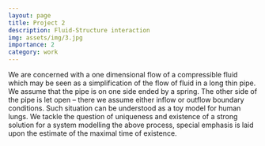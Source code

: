 ```yaml
---
layout: page
title: Project 2
description: Fluid-Structure interaction 
img: assets/img/3.jpg
importance: 2
category: work
---
```


We are concerned with a one dimensional flow of a compressible fluid which may be seen as a simplification of the flow of fluid in a long thin pipe. We assume that the pipe is on one side ended by a spring. The other side of the pipe is let open – there we assume either inflow or outflow boundary conditions. Such situation can be understood as a toy model for human lungs. We tackle the question of uniqueness and existence of a strong solution for a system modelling the above process, special emphasis is laid upon the estimate of the maximal time of existence.

  
